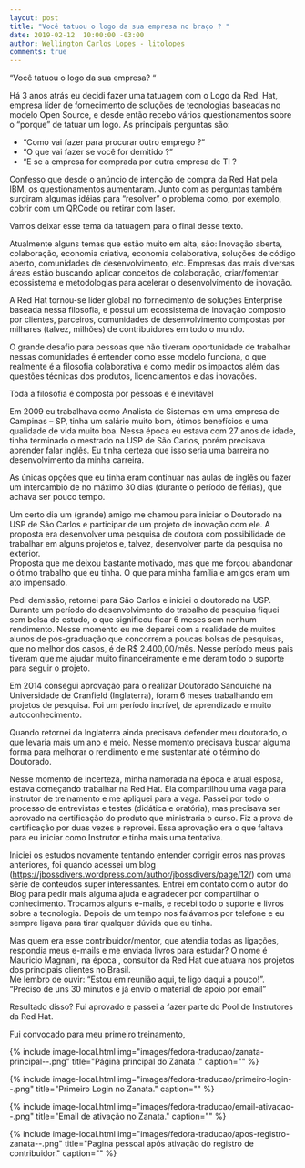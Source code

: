 ```yaml
---
layout: post
title: "Você tatuou o logo da sua empresa no braço ? "
date: 2019-02-12  10:00:00 -03:00
author: Wellington Carlos Lopes - litolopes
comments: true
---
```





“Você tatuou o logo da sua empresa? “


Há 3 anos atrás eu decidi fazer uma tatuagem com o Logo da Red. Hat, empresa líder de fornecimento de soluções de tecnologias baseadas no modelo Open Source, e desde então recebo vários questionamentos sobre o “porque” de tatuar um logo.  As principais perguntas são: 
- “Como vai fazer para procurar outro emprego ?”
- “O que vai fazer se você for demitido ?”
- “E se a empresa for comprada por outra empresa de TI ?

Confesso que desde o anúncio de intenção de compra da Red Hat pela IBM, os questionamentos aumentaram. Junto com as perguntas também surgiram algumas idéias para “resolver” o problema como, por exemplo, cobrir com um QRCode ou retirar com laser.

Vamos deixar esse tema da tatuagem para o final desse texto. 

Atualmente alguns temas que estão muito em alta, são:  Inovação aberta, colaboração, economia criativa, economia colaborativa, soluções de código aberto, comunidades de desenvolvimento, etc. Empresas das mais diversas áreas estão buscando aplicar conceitos de colaboração, criar/fomentar ecossistema e metodologias para acelerar o desenvolvimento de inovação.

A Red Hat tornou-se líder global no fornecimento de soluções Enterprise baseada nessa filosofia, e possui um ecossistema de inovação composto por clientes, parceiros, comunidades de desenvolvimento compostas por milhares (talvez, milhões) de contribuidores em todo o mundo.  

O grande desafio para pessoas que não tiveram oportunidade de trabalhar nessas comunidades é entender como esse modelo funciona, o que realmente é a filosofia colaborativa e como medir os impactos além das questões técnicas dos produtos, licenciamentos e das inovações. 
 
Toda a filosofia é composta por pessoas e é inevitável 


Em 2009 eu trabalhava como Analista de Sistemas em uma empresa de Campinas – SP, tinha um salário muito bom, ótimos benefícios e uma qualidade de vida muito boa.  Nessa época eu estava com 27 anos de idade, tinha terminado o mestrado na USP de São Carlos, porém precisava aprender falar inglês. Eu tinha certeza que isso seria uma barreira no desenvolvimento da minha carreira. 

As únicas opções que eu tinha eram continuar nas aulas de inglês ou fazer um intercambio de no máximo 30 dias (durante o período de férias), que achava ser pouco tempo.

Um certo dia um (grande) amigo me chamou para iniciar o Doutorado na USP de São Carlos e participar de um projeto de inovação com ele. A proposta era desenvolver uma pesquisa de doutora com possibilidade de trabalhar em alguns projetos e, talvez, desenvolver parte da pesquisa no exterior.  
Proposta que me deixou bastante motivado, mas que me forçou abandonar o ótimo trabalho que eu tinha. O que para minha família e amigos eram um ato impensado. 

Pedi demissão, retornei para São Carlos e iniciei o doutorado na USP. Durante um período do desenvolvimento do trabalho de pesquisa fiquei sem bolsa de estudo, o que significou ficar 6 meses sem nenhum rendimento. Nesse momento eu me deparei com a realidade de muitos alunos de pós-graduação que concorrem a poucas bolsas de pesquisas, que no melhor dos casos, é de R$ 2.400,00/mês. 
Nesse período meus pais tiveram que me ajudar muito financeiramente e me deram todo o suporte para seguir o projeto. 

Em 2014 consegui aprovação para o realizar Doutorado Sanduíche na Universidade de Cranfield (Inglaterra), foram 6 meses trabalhando em projetos de pesquisa. Foi um período incrível, de aprendizado e muito autoconhecimento. 

Quando retornei da Inglaterra ainda precisava defender meu doutorado, o que levaria mais um ano e meio. 
Nesse momento precisava buscar alguma forma para melhorar o rendimento e me sustentar até o término do Doutorado. 

Nesse momento de incerteza, minha namorada na época e atual esposa, estava começando trabalhar na Red Hat. Ela compartilhou uma vaga para instrutor de treinamento e me apliquei para a vaga. 
Passei por todo o processo de entrevistas e testes (didática e oratória), mas precisava ser aprovado na certificação do produto que ministraria o curso. Fiz a prova de certificação por duas vezes e reprovei.  Essa aprovação era o que faltava para eu iniciar como Instrutor e tinha mais uma tentativa. 

Iniciei os estudos novamente tentando entender corrigir erros nas provas anteriores, foi quando acessei um blog  (https://jbossdivers.wordpress.com/author/jbossdivers/page/12/) com uma série de conteúdos super interessantes. 
Entrei em contato com o autor do Blog para pedir mais alguma ajuda e agradecer por compartilhar o conhecimento. Trocamos alguns e-mails, e recebi todo o suporte e livros sobre a tecnologia. Depois de um tempo nos falávamos por telefone e eu sempre ligava para tirar qualquer dúvida que eu tinha. 

Mas quem era esse contribuidor/mentor, que atendia todas as ligações, respondia meus e-mails e me enviada livros para estudar?   O nome é Mauricio Magnani, na época , consultor da Red Hat que atuava nos projetos dos principais clientes no Brasil.  
Me lembro de ouvir: “Estou em reunião aqui, te ligo daqui a pouco!”.  “Preciso de uns 30 minutos e já envio o material de apoio por email”

Resultado disso?  Fui aprovado e passei a fazer parte do Pool de Instrutores da Red Hat. 

Fui convocado para meu primeiro treinamento,
 


















{% include image-local.html
        img="images/fedora-traducao/zanata-principal--.png"
        title="Página principal do Zanata ."
        caption="" %}




{% include image-local.html
        img="images/fedora-traducao/primeiro-login--.png"
        title="Primeiro Login no Zanata."
        caption="" %}



{% include image-local.html
        img="images/fedora-traducao/email-ativacao--.png"
        title="Email de ativação no Zanata."
        caption="" %}


{% include image-local.html
        img="images/fedora-traducao/apos-registro-zanata--.png"
        title="Pagina pessoal após ativação do registro de contribuidor."
        caption="" %}



[grupos-fedora]:https://whatcanidoforfedora.org/en#designexclamation
[traducao-fedora]:https://fedoraproject.org/wiki/Join#Translator
[localized-fedora]:https://fedoraproject.org/wiki/FLTG
[localization-fedora]:https://fedoraproject.org/wiki/L10N/Guide



